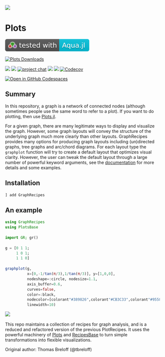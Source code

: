 <a href="https://opencollective.com/plotsjl/donate" target="_blank">
  <img src="https://opencollective.com/webpack/donate/button@2x.png?color=blue" width=200 />
</a>

# Plots


[gh-ci-url]: 
https://github.com/JuliaPlots/GraphRecipes.jl/workflows/ci/badge.svg?branch=master

[![Aqua QA](https://raw.githubusercontent.com/JuliaTesting/Aqua.jl/master/badge.svg)](https://github.com/JuliaTesting/Aqua.jl)

[pkgeval-img]: https://juliaci.github.io/NanosoldierReports/pkgeval_badges
[pkgeval-url]: https://juliaci.github.io/NanosoldierReports/pkgeval_badges/report.html

[gitter-url]: https://gitter.im/tbreloff/Plots.jl?utm_source=badge&utm_medium=badge&utm_campaign=pr-badge&utm_content=badge

[docs-stable-img]: https://img.shields.io/badge/docs-stable-blue.svg
[docs-stable-url]: https://docs.juliaplots.org/stable

[![Plots Downloads](https://img.shields.io/badge/dynamic/json?url=http%3A%2F%2Fjuliapkgstats.com%2Fapi%2Fv1%2Fmonthly_downloads%2FPlots&query=total_requests&suffix=%2Fmonth&label=Downloads)](https://juliapkgstats.com/pkg/Plots)


[docs-dev-img]: https://img.shields.io/badge/docs-dev-blue.svg
[docs-dev-url]: https://docs.juliaplots.org/dev

[![][gh-ci-img]][gh-ci-url]
[![][pkgeval-img]][pkgeval-url]
[![project chat](https://img.shields.io/badge/zulip-join_chat-brightgreen.svg)](https://julialang.zulipchat.com/#narrow/stream/236493-plots)
[![][docs-stable-img]][docs-stable-url]
[![][docs-dev-img]][docs-dev-url]
[![Codecov](https://codecov.io/gh/JuliaPlots/Plots.jl/branch/v2/graph/badge.svg)](https://codecov.io/gh/JuliaPlots/Plots.jl/tree/v2)


[gh-ci-img]: https://github.com/JuliaPlots/GraphRecipes.jl/workflows/ci/badge.svg?branch=master
[gh-ci-url]: https://github.com/JuliaPlots/GraphRecipes.jl/actions?query=workflow%3Aci
<a href='https://codespaces.new/JuliaPlots/Plots.jl?quickstart=1'><img src='https://github.com/codespaces/badge.svg' alt='Open in GitHub Codespaces' style='max-width: 100%;'></a>


## Summary
In this repository, a graph is a network of connected nodes (although sometimes people use the same word to refer to a plot). If you want to do plotting, then use [Plots.jl](https://github.com/JuliaPlots/Plots.jl).

For a given graph, there are many legitimate ways to display and visualize the graph. However, some graph layouts will convey the structure of the underlying graph much more clearly than other layouts. GraphRecipes provides many options for producing graph layouts including  (un)directed graphs, tree graphs and arc/chord diagrams. For each layout type the `graphplot` function will try to create a default layout that optimizes visual clarity. However, the user can tweak the default layout through a large number of powerful keyword arguments, see the [documentation](https://docs.juliaplots.org/stable/GraphRecipes/introduction) for more details and some examples.

## Installation
```julia
] add GraphRecipes
```

## An example
```julia
using GraphRecipes
using PlotsBase

import GR; gr()

g = [0 1 1;
     1 0 1;
     1 1 0]

graphplot(g,
          x=[0,-1/tan(π/3),1/tan(π/3)], y=[1,0,0],
          nodeshape=:circle, nodesize=1.1,
          axis_buffer=0.6,
          curves=false,
          color=:black,
          nodecolor=[colorant"#389826",colorant"#CB3C33",colorant"#9558B2"],
          linewidth=10)
```
![](assets/readme_julia_logo_pun.png)


This repo maintains a collection of recipes for graph analysis, and is a reduced and refactored version of the previous PlotRecipes. It uses the powerful machinery of [Plots](https://github.com/JuliPlots/Plots.jl) and [RecipesBase](https://github.com/JuliaPlots/Plots.jl/tree/master/RecipesBase) to turn simple transformations into flexible visualizations.

Original author: Thomas Breloff (@tbreloff)
